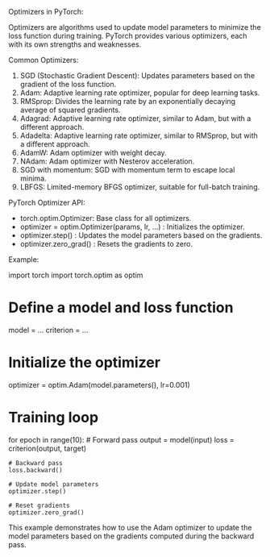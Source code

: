 Optimizers in PyTorch:

Optimizers are algorithms used to update model parameters to minimize the loss function during training. PyTorch provides various optimizers, each with its own strengths and weaknesses.

Common Optimizers:

1. SGD (Stochastic Gradient Descent): Updates parameters based on the gradient of the loss function.
2. Adam: Adaptive learning rate optimizer, popular for deep learning tasks.
3. RMSprop: Divides the learning rate by an exponentially decaying average of squared gradients.
4. Adagrad: Adaptive learning rate optimizer, similar to Adam, but with a different approach.
5. Adadelta: Adaptive learning rate optimizer, similar to RMSprop, but with a different approach.
6. AdamW: Adam optimizer with weight decay.
7. NAdam: Adam optimizer with Nesterov acceleration.
8. SGD with momentum: SGD with momentum term to escape local minima.
9. LBFGS: Limited-memory BFGS optimizer, suitable for full-batch training.

PyTorch Optimizer API:

- torch.optim.Optimizer: Base class for all optimizers.
- optimizer = optim.Optimizer(params, lr, ...) : Initializes the optimizer.
- optimizer.step() : Updates the model parameters based on the gradients.
- optimizer.zero_grad() : Resets the gradients to zero.

Example:

import torch
import torch.optim as optim

# Define a model and loss function
model = ...
criterion = ...

# Initialize the optimizer
optimizer = optim.Adam(model.parameters(), lr=0.001)

# Training loop
for epoch in range(10):
    # Forward pass
    output = model(input)
    loss = criterion(output, target)

    # Backward pass
    loss.backward()

    # Update model parameters
    optimizer.step()

    # Reset gradients
    optimizer.zero_grad()

This example demonstrates how to use the Adam optimizer to update the model parameters based on the gradients computed during the backward pass.